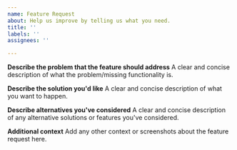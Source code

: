 ```yaml
---
name: Feature Request
about: Help us improve by telling us what you need.
title: ''
labels: ''
assignees: ''

---
```


**Describe the problem that the feature should address**
A clear and concise description of what the problem/missing functionality is.

**Describe the solution you'd like**
A clear and concise description of what you want to happen.

**Describe alternatives you've considered**
A clear and concise description of any alternative solutions or features you've considered.

**Additional context**
Add any other context or screenshots about the feature request here.

